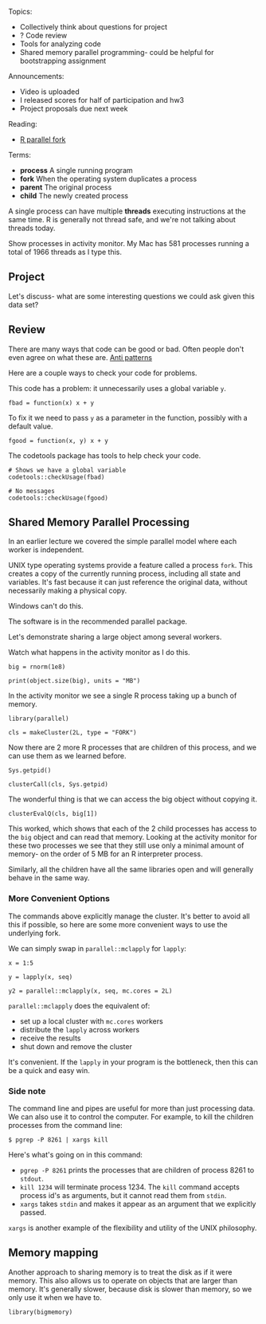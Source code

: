 Topics:

- Collectively think about questions for project
- ? Code review
- Tools for analyzing code
- Shared memory parallel programming- could be helpful for bootstrapping assignment

Announcements:

- Video is uploaded
- I released scores for half of participation and hw3
- Project proposals due next week

Reading:

- [R parallel fork](https://stat.ethz.ch/R-manual/R-devel/library/parallel/html/mcfork.html)

Terms:

- __process__ A single running program
- __fork__ When the operating system duplicates a process
- __parent__ The original process
- __child__ The newly created process

A single process can have multiple __threads__ executing instructions at the same time.
R is generally not thread safe, and we're not talking about threads today.

Show processes in activity monitor.
My Mac has 581 processes running a total of 1966 threads as I type this.

## Project

Let's discuss- what are some interesting questions we could ask given this data set?


## Review

There are many ways that code can be good or bad.
Often people don't even agree on what these are.
[Anti patterns](https://en.wikipedia.org/wiki/Anti-pattern#Software_engineering)

Here are a couple ways to check your code for problems.

This code has a problem: it unnecessarily uses a global variable `y`.

```{r}
fbad = function(x) x + y
```

To fix it we need to pass `y` as a parameter in the function, possibly with a default value.

```{r}
fgood = function(x, y) x + y
```

The codetools package has tools to help check your code.

```{r}
# Shows we have a global variable
codetools::checkUsage(fbad)

# No messages
codetools::checkUsage(fgood)
```


## Shared Memory Parallel Processing

In an earlier lecture we covered the simple parallel model where each worker is independent.

UNIX type operating systems provide a feature called a process `fork`.
This creates a copy of the currently running process, including all state and variables.
It's fast because it can just reference the original data, without necessarily making a physical copy.

Windows can't do this.

The software is in the recommended parallel package.

Let's demonstrate sharing a large object among several workers.

Watch what happens in the activity monitor as I do this.

```{r}
big = rnorm(1e8)

print(object.size(big), units = "MB")
```

In the activity monitor we see a single R process taking up a bunch of memory.

```{r}
library(parallel)

cls = makeCluster(2L, type = "FORK")
```

Now there are 2 more R processes that are children of this process, and we can use them as we learned before.

```{r}
Sys.getpid()

clusterCall(cls, Sys.getpid)
```

The wonderful thing is that we can access the big object without copying it.

```{r}
clusterEvalQ(cls, big[1])
```

This worked, which shows that each of the 2 child processes has access to the `big` object and can read that memory.
Looking at the activity monitor for these two processes we see that they still use only a minimal amount of memory- on the order of 5 MB for an R interpreter process.

Similarly, all the children have all the same libraries open and will generally behave in the same way.


### More Convenient Options

The commands above explicitly manage the cluster.
It's better to avoid all this if possible, so here are some more convenient ways to use the underlying fork.

We can simply swap in `parallel::mclapply` for `lapply`:

```{r}
x = 1:5

y = lapply(x, seq)

y2 = parallel::mclapply(x, seq, mc.cores = 2L)
```

`parallel::mclapply` does the equivalent of:

- set up a local cluster with `mc.cores` workers
- distribute the `lapply` across workers
- receive the results
- shut down and remove the cluster

It's convenient. 
If the `lapply` in your program is the bottleneck, then this can be a quick and easy win.


### Side note

The command line and pipes are useful for more than just processing data.
We can also use it to control the computer.
For example, to kill the children processes from the command line:

```{bash}
$ pgrep -P 8261 | xargs kill
```

Here's what's going on in this command:

- `pgrep -P 8261` prints the processes that are children of process 8261 to `stdout`.
- `kill 1234` will terminate process 1234. The `kill` command accepts process id's as arguments, but it cannot read them from `stdin`.
- `xargs` takes `stdin` and makes it appear as an argument that we explicitly passed.

`xargs` is another example of the flexibility and utility of the UNIX philosophy.


## Memory mapping

Another approach to sharing memory is to treat the disk as if it were memory.
This also allows us to operate on objects that are larger than memory.
It's generally slower, because disk is slower than memory, so we only use it when we have to.

```{r}
library(bigmemory)
```


